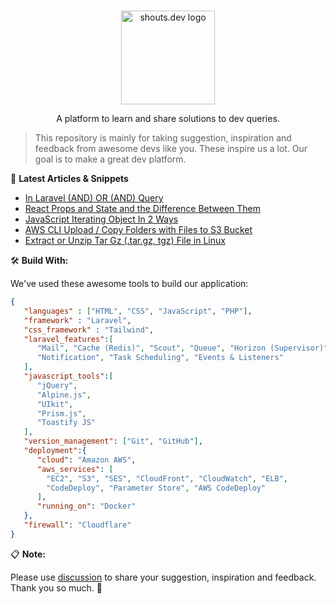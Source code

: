 <p align="center">
  <br>
  <a href="https://shouts.dev">
    <img src="https://shouts.dev/img/logo.png" alt="shouts.dev logo" width="150"/>
  </a>
</p>

<p align="center">
A platform to learn and share solutions to dev queries.
</p>

> This repository is mainly for taking suggestion, inspiration and feedback from awesome devs like you. These inspire us a lot. Our goal is to make a great dev platform.

:page_with_curl: **Latest Articles & Snippets**
<!-- BLOG-POST-LIST:START -->
- [In Laravel &lpar;AND&rpar; OR &lpar;AND&rpar; Query](https://shouts.dev/snippets/in-laravel-and-or-and-query)
- [React Props and State and the Difference Between Them](https://shouts.dev/articles/react-props-and-state-and-the-difference-between-them)
- [JavaScript Iterating Object In 2 Ways](https://shouts.dev/articles/javascript-iterating-object-in-2-ways)
- [AWS CLI Upload / Copy Folders with Files to S3 Bucket](https://shouts.dev/articles/aws-cli-upload-folders-with-files-to-s3-bucket)
- [Extract or Unzip Tar Gz &lpar;.tar.gz, tgz&rpar; File in Linux](https://shouts.dev/articles/extract-or-unzip-tar-gz-file-in-linux)
<!-- BLOG-POST-LIST:END -->

🛠️ **Build With:**

We've used these awesome tools to build our application:

```json
{
   "languages" : ["HTML", "CSS", "JavaScript", "PHP"],
   "framework" : "Laravel",
   "css_framework" : "Tailwind",
   "laravel_features":[
      "Mail", "Cache (Redis)", "Scout", "Queue", "Horizon (Supervisor)",
      "Notification", "Task Scheduling", "Events & Listeners"
   ],
   "javascript_tools":[
      "jQuery",
      "Alpine.js",
      "UIkit",
      "Prism.js",
      "Toastify JS"
   ],
   "version_management": ["Git", "GitHub"],
   "deployment":{
      "cloud": "Amazon AWS",
      "aws_services": [
        "EC2", "S3", "SES", "CloudFront", "CloudWatch", "ELB",
        "CodeDeploy", "Parameter Store", "AWS CodeDeploy"
      ],
      "running_on": "Docker"
   },
   "firewall": "Cloudflare"
}
```

:clipboard: **Note:**

Please use [discussion](https://github.com/mdobydullah/shouts.dev/discussions/new) to share your suggestion, inspiration and feedback. Thank you so much. :sparkling_heart:
